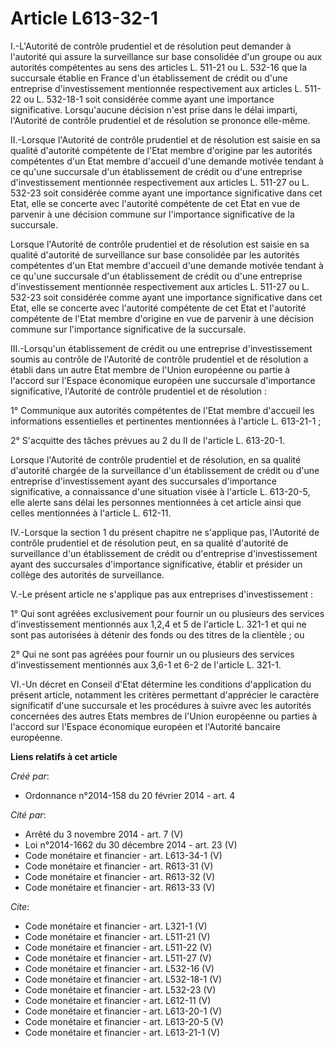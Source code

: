 # Article L613-32-1

I.-L'Autorité de contrôle prudentiel et de résolution peut demander à l'autorité qui assure la surveillance sur base
consolidée d'un groupe ou aux autorités compétentes au sens des articles L. 511-21 ou L. 532-16 que la succursale établie en
France d'un établissement de crédit ou d'une entreprise d'investissement mentionnée respectivement aux articles L. 511-22 ou
L. 532-18-1 soit considérée comme ayant une importance significative. Lorsqu'aucune décision n'est prise dans le délai
imparti, l'Autorité de contrôle prudentiel et de résolution se prononce elle-même. 

II.-Lorsque l'Autorité de contrôle prudentiel et de résolution est saisie en sa qualité d'autorité compétente de l'Etat
membre d'origine par les autorités compétentes d'un Etat membre d'accueil d'une demande motivée tendant à ce qu'une
succursale d'un établissement de crédit ou d'une entreprise d'investissement mentionnée respectivement aux articles L. 511-27
ou L. 532-23 soit considérée comme ayant une importance significative dans cet Etat, elle se concerte avec l'autorité
compétente de cet Etat en vue de parvenir à une décision commune sur l'importance significative de la succursale. 

Lorsque l'Autorité de contrôle prudentiel et de résolution est saisie en sa qualité d'autorité de surveillance sur base
consolidée par les autorités compétentes d'un Etat membre d'accueil d'une demande motivée tendant à ce qu'une succursale d'un
établissement de crédit ou d'une entreprise d'investissement mentionnée respectivement aux articles L. 511-27 ou L. 532-23
soit considérée comme ayant une importance significative dans cet Etat, elle se concerte avec l'autorité compétente de cet
Etat et l'autorité compétente de l'Etat membre d'origine en vue de parvenir à une décision commune sur l'importance
significative de la succursale. 

III.-Lorsqu'un établissement de crédit ou une entreprise d'investissement soumis au contrôle de l'Autorité de contrôle
prudentiel et de résolution a établi dans un autre Etat membre de l'Union européenne ou partie à l'accord sur l'Espace
économique européen une succursale d'importance significative, l'Autorité de contrôle prudentiel et de résolution : 

1° Communique aux autorités compétentes de l'Etat membre d'accueil les informations essentielles et pertinentes mentionnées à
l'article L. 613-21-1 ; 

2° S'acquitte des tâches prévues au 2 du II de l'article L. 613-20-1. 

Lorsque l'Autorité de contrôle prudentiel et de résolution, en sa qualité d'autorité chargée de la surveillance d'un
établissement de crédit ou d'une entreprise d'investissement ayant des succursales d'importance significative, a connaissance
d'une situation visée à l'article L. 613-20-5, elle alerte sans délai les personnes mentionnées à cet article ainsi que
celles mentionnées à l'article L. 612-11. 

IV.-Lorsque la section 1 du présent chapitre ne s'applique pas, l'Autorité de contrôle prudentiel et de résolution peut, en
sa qualité d'autorité de surveillance d'un établissement de crédit ou d'entreprise d'investissement ayant des succursales
d'importance significative, établir et présider un collège des autorités de surveillance. 

V.-Le présent article ne s'applique pas aux entreprises d'investissement : 

1° Qui sont agréées exclusivement pour fournir un ou plusieurs des services d'investissement mentionnés aux 1,2,4 et 5 de
l'article L. 321-1 et qui ne sont pas autorisées à détenir des fonds ou des titres de la clientèle ; ou 

2° Qui ne sont pas agréées pour fournir un ou plusieurs des services d'investissement mentionnés aux 3,6-1 et 6-2 de
l'article L. 321-1. 

VI.-Un décret en Conseil d'Etat détermine les conditions d'application du présent article, notamment les critères permettant
d'apprécier le caractère significatif d'une succursale et les procédures à suivre avec les autorités concernées des autres
Etats membres de l'Union européenne ou parties à l'accord sur l'Espace économique européen et l'Autorité bancaire européenne.

**Liens relatifs à cet article**

_Créé par_:

  - Ordonnance n°2014-158 du 20 février 2014 - art. 4

_Cité par_:

  - Arrêté du 3 novembre 2014 - art. 7 (V)
  - Loi n°2014-1662 du 30 décembre 2014 - art. 23 (V)
  - Code monétaire et financier - art. L613-34-1 (V)
  - Code monétaire et financier - art. R613-31 (V)
  - Code monétaire et financier - art. R613-32 (V)
  - Code monétaire et financier - art. R613-33 (V)

_Cite_:

  - Code monétaire et financier - art. L321-1 (V)
  - Code monétaire et financier - art. L511-21 (V)
  - Code monétaire et financier - art. L511-22 (V)
  - Code monétaire et financier - art. L511-27 (V)
  - Code monétaire et financier - art. L532-16 (V)
  - Code monétaire et financier - art. L532-18-1 (V)
  - Code monétaire et financier - art. L532-23 (V)
  - Code monétaire et financier - art. L612-11 (V)
  - Code monétaire et financier - art. L613-20-1 (V)
  - Code monétaire et financier - art. L613-20-5 (V)
  - Code monétaire et financier - art. L613-21-1 (V)
